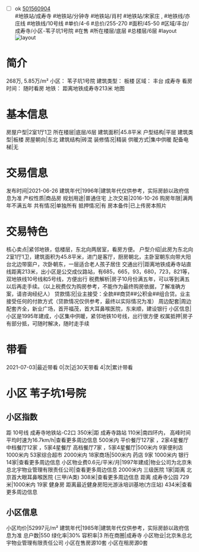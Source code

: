- [ ] ok [501560904](https://bj.5i5j.com/ershoufang/501560904.html)  
 #地铁站/成寿寺 #地铁站/分钟寺 #地铁站/肖村 #地铁站/宋家庄 ,  #地铁线/亦庄线 #地铁线/10号线
#单价/4-6 #总价/255-270 #面积/45-50   #区域/丰台/成寿寺/小区-苇子坑1号院 #在售 #所在楼层/底层 #总楼层/6层 #layout 
![layout](http://image2a.5i5j.com/bdir/layout/6c33aa11a5b24a8786c8207958a7b61c.jpg_P5.jpg) 
# 简介 
 268万,  5.85万/m² 
小区： 苇子坑1号院
建筑类型： 板楼
区域： 丰台 成寿寺
看房时间： 随时看房
地铁： 距离地铁成寿寺213米 地图
# 基本信息 
 房屋户型|2室1厅1卫
所在楼层|底层/6层
建筑面积|45.8平米
户型结构|平层
建筑类型|板楼
房屋朝向|东北
建筑结构|砖混
装修情况|精装
供暖方式|集中供暖
配备电梯|无
# 交易信息 
 发布时间|2021-06-26
建筑年代|1996年|建筑年代仅供参考，实际房龄以政府信息为准
产权性质|商品房
规划用途|普通住宅
上次交易|2016-10-26
购房年限|满两年不满五年
共有情况|单独所有
抵押情况|有
房本备件|已上传房本照片
# 交易特色 
 核心卖点|紧邻地铁，低楼层，东北向两居室，看房方便。
户型介绍|此房为东北向2室1厅1卫，建筑面积为45.8平米，进门是客厅，厨房朝北，主卧室朝东向带大阳台北边带窗户，次卧朝东，一层适合老人孩子居住
交通出行|距离地铁成寿寺站直线距离213米，出小区是公交成仪路站，有685，665，93，680，723，821等，双地铁线10号线和5号线，方便出行
税费解析|房子10月份满五年，可以等到满五以后再走手续。（以上税费仅为购房参考，不能作为最终购房依据，了解准确方案，请咨询经纪人）
贷款情况|业主接受：全款##商贷##公积金##组合贷。业主接受任何的付款方式（贷款情况仅供参考，最终以实际情况为准）
周边配套|周边配套齐全，新业广场，首开福茂，首大耳鼻喉医院，东来顺，建设银行
小区信息|小区是1995年建成，小区集中供暖，紧邻地铁10号线，出行很方便
权属抵押|房子有部分抵，可随时解决，随时走手续
# 带看 
 2021-07-03|最近带看	 0|次|近30天带看	 4|次|累计带看
# 小区 苇子坑1号院
## 小区指数 
 距 10号线 成寿寺地铁站-C2口 350米|距 成寿寺路站 110米|南四环内， 高峰时间平均时速为16.7km/h|查看更多周边信息
500米内 平价餐厅127家 ，2家4星餐厅
中档餐厅12家 ，5家4星餐厅
高档餐厅7家 ，5家4星餐厅|500米内 9家便利店
1000米内 53家综合超市
2000米内 18家商场|500米内 药店 9家
1000米内 银行 14家|查看更多周边信息
小区物业费0.6元/平米/月|1997年建成|物业公司为北京朱总北宇物业管理有限责任公司|查看更多周边信息
2000米内 三级医院 1家|距离 北京首大眼耳鼻喉医院 (三甲/A类) 308米|查看更多周边信息
距离 成寿寺公园 729米|1000米内 19家 健身房
距离最近健身房阳光游泳培训基地(方庄站) 434米|查看更多周边信息
## 小区信息 
 小区均价|52997元/m²
建筑年代|1985年|建筑年代仅供参考，实际房龄以政府信息为准
总户数|550
绿化率|30%
容积率|3
所在商圈|成寿寺
小区物业|北京朱总北宇物业管理有限责任公司
小区在售房源10套
小区在租房源0套
